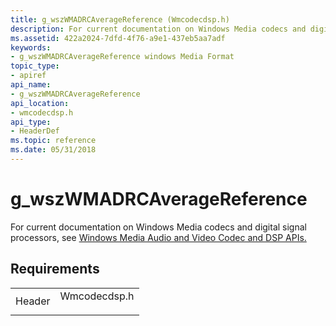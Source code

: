 ```yaml
---
title: g_wszWMADRCAverageReference (Wmcodecdsp.h)
description: For current documentation on Windows Media codecs and digital signal processors, see Windows Media Audio and Video Codec and DSP APIs. | g_wszWMADRCAverageReference (Wmcodecdsp.h)
ms.assetid: 422a2024-7dfd-4f76-a9e1-437eb5aa7adf
keywords:
- g_wszWMADRCAverageReference windows Media Format
topic_type:
- apiref
api_name:
- g_wszWMADRCAverageReference
api_location:
- wmcodecdsp.h
api_type:
- HeaderDef
ms.topic: reference
ms.date: 05/31/2018
---
```


# g\_wszWMADRCAverageReference

For current documentation on Windows Media codecs and digital signal processors, see [Windows Media Audio and Video Codec and DSP APIs.](/previous-versions//dd464626(v=vs.85))

## Requirements



|                   |                                                                                         |
|-------------------|-----------------------------------------------------------------------------------------|
| Header<br/> | <dl> <dt>Wmcodecdsp.h</dt> </dl> |



 

